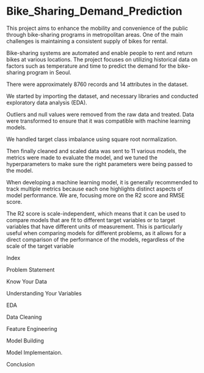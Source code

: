 # Bike_Sharing_Demand_Prediction
This project aims to enhance the mobility and convenience of the public through bike-sharing programs in metropolitan areas. One of the main challenges is maintaining a consistent supply of bikes for rental.

Bike-sharing systems are automated and enable people to rent and return bikes at various locations. The project focuses on utilizing historical data on factors such as temperature and time to predict the demand for the bike-sharing program in Seoul.

There were approximately 8760 records and 14 attributes in the dataset.

We started by importing the dataset, and necessary libraries and conducted exploratory data analysis (EDA).

Outliers and null values were removed from the raw data and treated. Data were transformed to ensure that it was compatible with machine learning models.

We handled target class imbalance using square root normalization.

Then finally cleaned and scaled data was sent to 11 various models, the metrics were made to evaluate the model, and we tuned the hyperparameters to make sure the right parameters were being passed to the model.

When developing a machine learning model, it is generally recommended to track multiple metrics because each one highlights distinct aspects of model performance. We are, focusing more on the R2 score and RMSE score.

The R2 score is scale-independent, which means that it can be used to compare models that are fit to different target variables or to target variables that have different units of measurement. This is particularly useful when comparing models for different problems, as it allows for a direct comparison of the performance of the models, regardless of the scale of the target variable

Index

Problem Statement

Know Your Data

Understanding Your Variables

EDA

Data Cleaning

Feature Engineering

Model Building

Model Implementaion.

Conclusion
